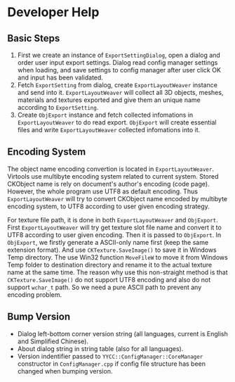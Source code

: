 # Developer Help

## Basic Steps

1. First we create an instance of `ExportSettingDialog`, open a dialog and order user input export settings. Dialog read config manager settings when loading, and save settings to config manager after user click OK and input has been validated.
1. Fetch `ExportSetting` from dialog, create `ExportLayoutWeaver` instance and send into it. `ExportLayoutWeaver` will collect all 3D objects, meshes, materials and textures exported and give them an unique name according to `ExportSetting`.
1. Create `ObjExport` instance and fetch collected infomations in `ExportLayoutWeaver` to do read export. `ObjExport` will create essential files and write `ExportLayoutWeaver` collected infomations into it.

## Encoding System

The object name encoding convertion is located in `ExportLayoutWeaver`. Virtools use multibyte encoding system related to current system. Stored CKObject name is rely on document's author's encoding (code page). However, the whole program use UTF8 as default encoding. Thus `ExportLayoutWeaver` will try to convert CKObject name encoded by multibyte encoding system, to UTF8 according to user given encoding strategy.

For texture file path, it is done in both `ExportLayoutWeaver` and `ObjExport`. First `ExportLayoutWeaver` will try get texture slot file name and convert it to UTF8 according to user given encoding. Then it is passed to `ObjExport`. In `ObjExport`, we firstly generate a ASCII-only name first (keep the same extension format). And use `CKTexture.SaveImage()` to save it in Windows Temp directory. The use Win32 function `MoveFileW` to move it from Windows Temp folder to destination directory and rename it to the actual texture name at the same time. The reason why use this non-straight method is that `CKTexture.SaveImage()` do not support UTF8 encoding and also do not support `wchar_t` path. So we need a pure ASCII path to prevent any encoding problem.

## Bump Version

* Dialog left-bottom corner version string (all languages, current is English and Simplified Chinese).
* About dialog string in string table (also for all languages).
* Version indentifier passed to `YYCC::ConfigManager::CoreManager` constructor in `ConfigManager.cpp` if config file structure has been changed when bumping version.
